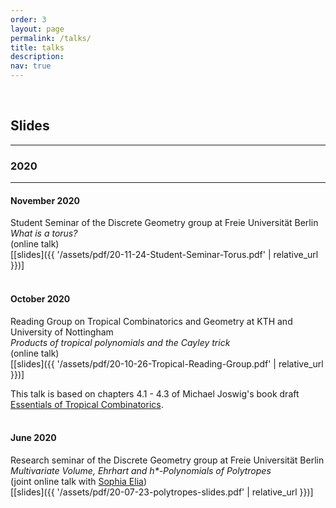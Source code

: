 ```yaml
---
order: 3
layout: page
permalink: /talks/
title: talks
description:
nav: true
---
```


&nbsp;

## Slides 

---
### 2020
---

#### November 2020
Student Seminar of the Discrete Geometry group at Freie Universität Berlin  
*What is a torus?*  
(online talk)  
[[slides]({{ '/assets/pdf/20-11-24-Student-Seminar-Torus.pdf' | relative_url }})]   
&nbsp;
#### October 2020

Reading Group on Tropical Combinatorics and Geometry at KTH and University of Nottingham  
*Products of tropical polynomials and the Cayley trick*  
(online talk)  
[[slides]({{ '/assets/pdf/20-10-26-Tropical-Reading-Group.pdf' | relative_url }})]  

This talk is based on chapters 4.1 - 4.3 of Michael Joswig's book draft [Essentials of Tropical Combinatorics](https://page.math.tu-berlin.de/~joswig/etc/index.html).  
&nbsp;
#### June 2020

Research seminar of the Discrete Geometry group at Freie Universität Berlin  
*Multivariate Volume, Ehrhart and h\*-Polynomials of Polytropes*  
(joint online talk with [Sophia Elia](http://page.mi.fu-berlin.de/sophiae56/))  
[[slides]({{ '/assets/pdf/20-07-23-polytropes-slides.pdf' | relative_url }})]  
